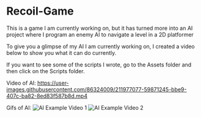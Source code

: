 # Recoil-Game
This is a game I am currently working on, but it has turned more into an AI project where I program an enemy AI to navigate a level in a 2D platformer

To give you a glimpse of my AI I am currently working on, I created a video below to show you what it can do currently.

If you want to see some of the scripts I wrote, go to the Assets folder and then click on the Scripts folder.



Video of AI: https://user-images.githubusercontent.com/86324009/211977077-59871245-bbe9-407c-ba82-8ed83f587b8d.mp4

Gifs of AI:
![AI Example Video 1](https://user-images.githubusercontent.com/86324009/232598590-c7132d4b-3623-4815-956a-0b49ee083e14.gif)
![AI Example Video 2](https://user-images.githubusercontent.com/86324009/232598609-7b7cb213-8c56-4ec2-9400-5d23723c88d5.gif)
